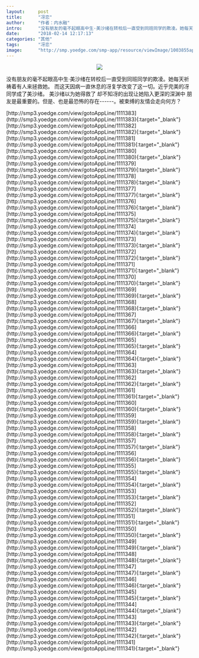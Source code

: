 ```yaml
---
layout:     post
title:      "冴恋"
author:     "作者：内水融"
intro:      "没有朋友的毫不起眼高中生·美沙绪在转校后一直受到同班同学的欺凌。她每天祈祷着有人来拯救她。 而这天因病一直休息的冴复学改变了这一切。近乎完美的冴同学成了美沙绪。 美沙绪以为她得救了 却不知冴的出现让她陷入更深的深渊中 朋友是最重要的。但是、也是最恐怖的存在------。被束缚的友情会走向何方？"
date:       "2018-02-14 12:17:13"
categories: "其他"
tags:       "冴恋"
image:      "http://smp.yoedge.com/smp-app/resource/viewImage/1003855appline.png"
---
```

<div style="text-align: center">
<p><img src="http://smp.yoedge.com/smp-app/resource/viewImage/1003855appline.png"/></p>
</div>
<p class="post-meta">
<span>没有朋友的毫不起眼高中生·美沙绪在转校后一直受到同班同学的欺凌。她每天祈祷着有人来拯救她。 而这天因病一直休息的冴复学改变了这一切。近乎完美的冴同学成了美沙绪。 美沙绪以为她得救了 却不知冴的出现让她陷入更深的深渊中 朋友是最重要的。但是、也是最恐怖的存在------。被束缚的友情会走向何方？</span>
</p>
[http://smp3.yoedge.com/view/gotoAppLine/1111383](http://smp3.yoedge.com/view/gotoAppLine/1111383){:target="_blank"}
[http://smp3.yoedge.com/view/gotoAppLine/1111382](http://smp3.yoedge.com/view/gotoAppLine/1111382){:target="_blank"}
[http://smp3.yoedge.com/view/gotoAppLine/1111381](http://smp3.yoedge.com/view/gotoAppLine/1111381){:target="_blank"}
[http://smp3.yoedge.com/view/gotoAppLine/1111380](http://smp3.yoedge.com/view/gotoAppLine/1111380){:target="_blank"}
[http://smp3.yoedge.com/view/gotoAppLine/1111379](http://smp3.yoedge.com/view/gotoAppLine/1111379){:target="_blank"}
[http://smp3.yoedge.com/view/gotoAppLine/1111378](http://smp3.yoedge.com/view/gotoAppLine/1111378){:target="_blank"}
[http://smp3.yoedge.com/view/gotoAppLine/1111377](http://smp3.yoedge.com/view/gotoAppLine/1111377){:target="_blank"}
[http://smp3.yoedge.com/view/gotoAppLine/1111376](http://smp3.yoedge.com/view/gotoAppLine/1111376){:target="_blank"}
[http://smp3.yoedge.com/view/gotoAppLine/1111375](http://smp3.yoedge.com/view/gotoAppLine/1111375){:target="_blank"}
[http://smp3.yoedge.com/view/gotoAppLine/1111374](http://smp3.yoedge.com/view/gotoAppLine/1111374){:target="_blank"}
[http://smp3.yoedge.com/view/gotoAppLine/1111373](http://smp3.yoedge.com/view/gotoAppLine/1111373){:target="_blank"}
[http://smp3.yoedge.com/view/gotoAppLine/1111372](http://smp3.yoedge.com/view/gotoAppLine/1111372){:target="_blank"}
[http://smp3.yoedge.com/view/gotoAppLine/1111371](http://smp3.yoedge.com/view/gotoAppLine/1111371){:target="_blank"}
[http://smp3.yoedge.com/view/gotoAppLine/1111370](http://smp3.yoedge.com/view/gotoAppLine/1111370){:target="_blank"}
[http://smp3.yoedge.com/view/gotoAppLine/1111369](http://smp3.yoedge.com/view/gotoAppLine/1111369){:target="_blank"}
[http://smp3.yoedge.com/view/gotoAppLine/1111368](http://smp3.yoedge.com/view/gotoAppLine/1111368){:target="_blank"}
[http://smp3.yoedge.com/view/gotoAppLine/1111367](http://smp3.yoedge.com/view/gotoAppLine/1111367){:target="_blank"}
[http://smp3.yoedge.com/view/gotoAppLine/1111366](http://smp3.yoedge.com/view/gotoAppLine/1111366){:target="_blank"}
[http://smp3.yoedge.com/view/gotoAppLine/1111365](http://smp3.yoedge.com/view/gotoAppLine/1111365){:target="_blank"}
[http://smp3.yoedge.com/view/gotoAppLine/1111364](http://smp3.yoedge.com/view/gotoAppLine/1111364){:target="_blank"}
[http://smp3.yoedge.com/view/gotoAppLine/1111363](http://smp3.yoedge.com/view/gotoAppLine/1111363){:target="_blank"}
[http://smp3.yoedge.com/view/gotoAppLine/1111362](http://smp3.yoedge.com/view/gotoAppLine/1111362){:target="_blank"}
[http://smp3.yoedge.com/view/gotoAppLine/1111361](http://smp3.yoedge.com/view/gotoAppLine/1111361){:target="_blank"}
[http://smp3.yoedge.com/view/gotoAppLine/1111360](http://smp3.yoedge.com/view/gotoAppLine/1111360){:target="_blank"}
[http://smp3.yoedge.com/view/gotoAppLine/1111359](http://smp3.yoedge.com/view/gotoAppLine/1111359){:target="_blank"}
[http://smp3.yoedge.com/view/gotoAppLine/1111358](http://smp3.yoedge.com/view/gotoAppLine/1111358){:target="_blank"}
[http://smp3.yoedge.com/view/gotoAppLine/1111357](http://smp3.yoedge.com/view/gotoAppLine/1111357){:target="_blank"}
[http://smp3.yoedge.com/view/gotoAppLine/1111356](http://smp3.yoedge.com/view/gotoAppLine/1111356){:target="_blank"}
[http://smp3.yoedge.com/view/gotoAppLine/1111355](http://smp3.yoedge.com/view/gotoAppLine/1111355){:target="_blank"}
[http://smp3.yoedge.com/view/gotoAppLine/1111354](http://smp3.yoedge.com/view/gotoAppLine/1111354){:target="_blank"}
[http://smp3.yoedge.com/view/gotoAppLine/1111353](http://smp3.yoedge.com/view/gotoAppLine/1111353){:target="_blank"}
[http://smp3.yoedge.com/view/gotoAppLine/1111352](http://smp3.yoedge.com/view/gotoAppLine/1111352){:target="_blank"}
[http://smp3.yoedge.com/view/gotoAppLine/1111351](http://smp3.yoedge.com/view/gotoAppLine/1111351){:target="_blank"}
[http://smp3.yoedge.com/view/gotoAppLine/1111350](http://smp3.yoedge.com/view/gotoAppLine/1111350){:target="_blank"}
[http://smp3.yoedge.com/view/gotoAppLine/1111349](http://smp3.yoedge.com/view/gotoAppLine/1111349){:target="_blank"}
[http://smp3.yoedge.com/view/gotoAppLine/1111348](http://smp3.yoedge.com/view/gotoAppLine/1111348){:target="_blank"}
[http://smp3.yoedge.com/view/gotoAppLine/1111347](http://smp3.yoedge.com/view/gotoAppLine/1111347){:target="_blank"}
[http://smp3.yoedge.com/view/gotoAppLine/1111346](http://smp3.yoedge.com/view/gotoAppLine/1111346){:target="_blank"}
[http://smp3.yoedge.com/view/gotoAppLine/1111345](http://smp3.yoedge.com/view/gotoAppLine/1111345){:target="_blank"}
[http://smp3.yoedge.com/view/gotoAppLine/1111344](http://smp3.yoedge.com/view/gotoAppLine/1111344){:target="_blank"}
[http://smp3.yoedge.com/view/gotoAppLine/1111343](http://smp3.yoedge.com/view/gotoAppLine/1111343){:target="_blank"}
[http://smp3.yoedge.com/view/gotoAppLine/1111342](http://smp3.yoedge.com/view/gotoAppLine/1111342){:target="_blank"}
[http://smp3.yoedge.com/view/gotoAppLine/1111341](http://smp3.yoedge.com/view/gotoAppLine/1111341){:target="_blank"}


